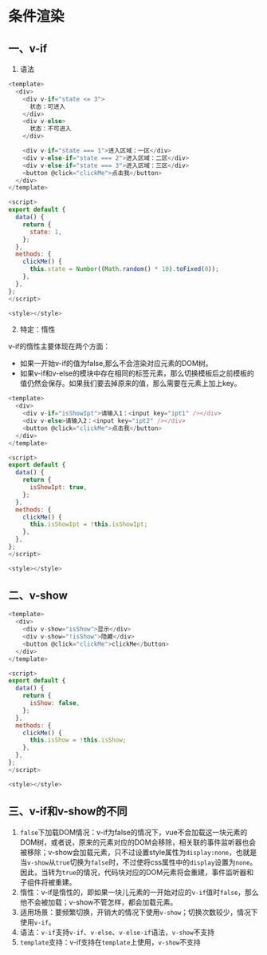 # 条件渲染

## 一、v-if

1. 语法

```js
<template>
  <div>
    <div v-if="state <= 3">
      状态：可进入
    </div>
    <div v-else>
      状态：不可进入
    </div>

    <div v-if="state === 1">进入区域：一区</div>
    <div v-else-if="state === 2">进入区域：二区</div>
    <div v-else-if="state === 3">进入区域：三区</div>
    <button @click="clickMe">点击我</button>
  </div>
</template>

<script>
export default {
  data() {
    return {
      state: 1,
    };
  },
  methods: {
    clickMe() {
      this.state = Number((Math.random() * 10).toFixed(0));
    },
  },
};
</script>

<style></style>
```

2. 特定：惰性

v-if的惰性主要体现在两个方面：

- 如果一开始v-if的值为false,那么不会渲染对应元素的DOM树。
- 如果v-if和v-else的模块中存在相同的标签元素，那么切换模板后之前模板的值仍然会保存。如果我们要去掉原来的值，那么需要在元素上加上key。

```js
<template>
  <div>
    <div v-if="isShowIpt">请输入1：<input key="ipt1" /></div>
    <div v-else>请输入2：<input key="ipt2" /></div>
    <button @click="clickMe">点击我</button>
  </div>
</template>

<script>
export default {
  data() {
    return {
      isShowIpt: true,
    };
  },
  methods: {
    clickMe() {
      this.isShowIpt = !this.isShowIpt;
    },
  },
};
</script>

<style></style>

```

## 二、v-show

```js
<template>
  <div>
    <div v-show="isShow">显示</div>
    <div v-show="!isShow">隐藏</div>
    <button @click="clickMe">clickMe</button>
  </div>
</template>

<script>
export default {
  data() {
    return {
      isShow: false,
    };
  },
  methods: {
    clickMe() {
      this.isShow = !this.isShow;
    },
  },
};
</script>

<style></style>

```

## 三、v-if和v-show的不同

1. `false`下加载DOM情况：v-if为false的情况下，vue不会加载这一块元素的DOM树，或者说，原来的元素对应的DOM会移除，相关联的事件监听器也会被移除；v-show会加载元素，只不过设置style属性为`display:none`，也就是当`v-show`从`true`切换为`false`时，不过使将css属性中的`display`设置为`none`。因此，当转为`true`的情况，代码块对应的DOM元素将会重建，事件监听器和子组件将被重建。
2. 惰性：v-if是惰性的，即如果一块儿元素的一开始对应的`v-if`值时`false`，那么他不会被加载；v-show不管怎样，都会加载元素。
3. 适用场景：要频繁切换，开销大的情况下使用`v-show`；切换次数较少，情况下使用`v-if`。
4. 语法：`v-if`支持`v-if`、`v-else`、`v-else-if`语法，`v-show`不支持
5. `template`支持：v-if支持在`template`上使用，`v-show`不支持
